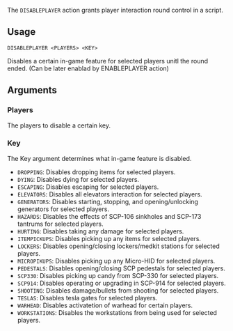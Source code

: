 The `DISABLEPLAYER` action grants player interaction round control in a script.

## Usage
```
DISABLEPLAYER <PLAYERS> <KEY>
```
Disables a certain in-game feature for selected players unitl the round ended. (Can be later enablad by ENABLEPLAYER action)

## Arguments
### Players
The players to disable a certain key.
### Key
The Key argument determines what in-game feature is disabled.
* `DROPPING`: Disables dropping items for selected players.
* `DYING`: Disables dying for selected players.
* `ESCAPING`: Disables escaping for selected players.
* `ELEVATORS`: Disables all elevators interaction for selected players.
* `GENERATORS`: Disables starting, stopping, and opening/unlocking generators for selected players.
* `HAZARDS`: Disables the effects of SCP-106 sinkholes and SCP-173 tantrums for selected players.
* `HURTING`: Disables taking any damage for selected players.
* `ITEMPICKUPS`: Disables picking up any items for selected players.
* `LOCKERS`: Disables opening/closing lockers/medkit stations for selected players.
* `MICROPIKUPS`: Disables picking up any Micro-HID for selected players.
* `PEDESTALS`: Disables opening/closing SCP pedestals for selected players.
* `SCP330`: Disables picking up candy from SCP-330 for selected players.
* `SCP914`: Disables operating or upgrading in SCP-914 for selected players.
* `SHOOTING`: Disables damage/bullets from shooting for selected players.
* `TESLAS`: Disables tesla gates for selected players.
* `WARHEAD`: Disables activatetion of warhead for certain players.
* `WORKSTATIONS`: Disables the workstations from being used for selected players.
